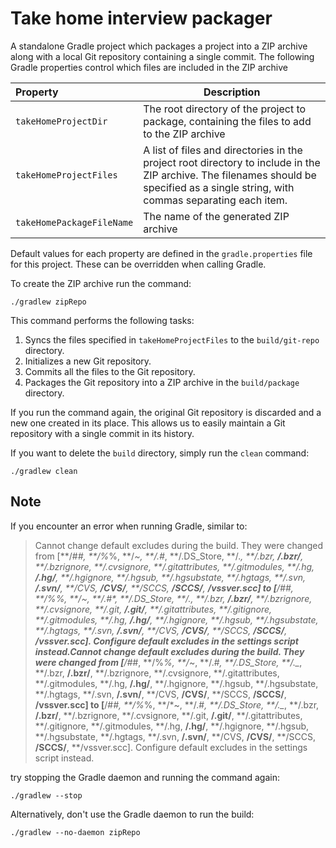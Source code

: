 # Take home interview packager

A standalone Gradle project which packages a project into a ZIP archive along with a local Git repository containing a
single commit.
The following Gradle properties control which files are included in the ZIP archive

| Property                |Description|
|:------------------------|-----------|
| `takeHomeProjectDir`    | The root directory of the project to package, containing the files to add to the ZIP archive |`../`|
| `takeHomeProjectFiles`  | A list of files and directories in the project root directory to include in the ZIP archive. The filenames should be specified as a single string, with commas separating each item. 
| `takeHomePackageFileName`| The name of the generated ZIP archive |

Default values for each property are defined in the `gradle.properties` file for this project. These can be overridden when calling 
Gradle.

To create the ZIP archive run the command:

```commandline
./gradlew zipRepo
```

This command performs the following tasks:

1. Syncs the files specified in `takeHomeProjectFiles` to the `build/git-repo` directory.
2. Initializes a new Git repository.
3. Commits all the files to the Git repository.
4. Packages the Git repository into a ZIP archive in the `build/package` directory.

If you run the command again, the original Git repository is discarded and a new one created in its place.
This allows us to easily maintain a Git repository with a single commit in its history. 

If you want to delete the `build` directory, simply run the `clean` command:

```commandline
./gradlew clean
```

## Note
If you encounter an error when running Gradle, similar to:

> Cannot change default excludes during the build. They were changed from [**/#*#, **/%*%, **/*~, **/.#*, **/.DS_Store, **/._*, **/.bzr, **/.bzr/**, **/.bzrignore, **/.cvsignore, **/.gitattributes, **/.gitmodules, **/.hg, **/.hg/**, **/.hgignore, **/.hgsub, **/.hgsubstate, **/.hgtags, **/.svn, **/.svn/**, **/CVS, **/CVS/**, **/SCCS, **/SCCS/**, **/vssver.scc] to [**/#*#, **/%*%, **/*~, **/.#*, **/.DS_Store, **/._*, **/.bzr, **/.bzr/**, **/.bzrignore, **/.cvsignore, **/.git, **/.git/**, **/.gitattributes, **/.gitignore, **/.gitmodules, **/.hg, **/.hg/**, **/.hgignore, **/.hgsub, **/.hgsubstate, **/.hgtags, **/.svn, **/.svn/**, **/CVS, **/CVS/**, **/SCCS, **/SCCS/**, **/vssver.scc]. Configure default excludes in the settings script instead.Cannot change default excludes during the build. They were changed from [**/#*#, **/%*%, **/*~, **/.#*, **/.DS_Store, **/._*, **/.bzr, **/.bzr/**, **/.bzrignore, **/.cvsignore, **/.gitattributes, **/.gitmodules, **/.hg, **/.hg/**, **/.hgignore, **/.hgsub, **/.hgsubstate, **/.hgtags, **/.svn, **/.svn/**, **/CVS, **/CVS/**, **/SCCS, **/SCCS/**, **/vssver.scc] to [**/#*#, **/%*%, **/*~, **/.#*, **/.DS_Store, **/._*, **/.bzr, **/.bzr/**, **/.bzrignore, **/.cvsignore, **/.git, **/.git/**, **/.gitattributes, **/.gitignore, **/.gitmodules, **/.hg, **/.hg/**, **/.hgignore, **/.hgsub, **/.hgsubstate, **/.hgtags, **/.svn, **/.svn/**, **/CVS, **/CVS/**, **/SCCS, **/SCCS/**, **/vssver.scc]. Configure default excludes in the settings script instead.

try stopping the Gradle daemon and running the command again:

```commandline
./gradlew --stop
```

Alternatively, don't use the Gradle daemon to run the build:

```commandline
./gradlew --no-daemon zipRepo
```
